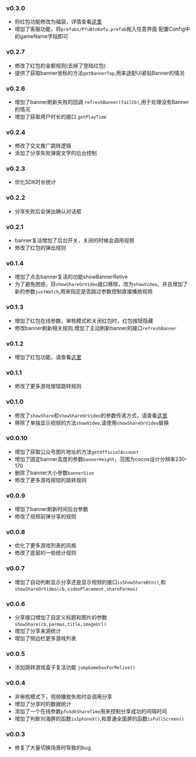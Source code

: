 ### v0.3.0
* 将红包功能修改为福袋，详情查看[这里](https://github.com/LostChrs/PFUSDK/blob/master/Redpacket.md)
* 增加了客服功能，将`prefabs/PfuBtnKefu.prefab`拖入任意界面  配置Config中的gameName字段即可
### v0.2.7
* 修改了红包的金额规则(去掉了登陆红包)
* 提供了获取banner坐标的方法`getBannerTop`,用来适配UI紧贴Banner的情况
### v0.2.6
* 增加了banner刷新失败的回调 `refreshBanner(failCb)`,用于处理没有Banner的情况
* 增加了获取用户时长的接口 `getPlayTime`
### v0.2.4
* 修改了交叉推广跳转逻辑
* 添加了分享失败弹窗文字的后台控制

### v0.2.3
* 优化SDK时长统计

### v0.2.2
* 分享失败后会弹出确认对话框

### v0.2.1
* banner复活增加了后台开关，关闭的时候会调用视频
* 修改了红包的弹出规则

### v0.1.4
* 增加了点击banner复活的功能showBannerRelive
* 为了避免困惑，将`showShareOrVideo`接口移除，改为`showVideo`。并且增加了新的参数`justWatch`,用来指定是否跳过参数控制直接播放视频
### v0.1.3
* 增加了红包在线参数，审核模式和关闭红包时，红包按钮隐藏
* 修改banner刷新相关规则,增加了主动刷新banner的接口`refreshBanner`
### v0.1.2
* 增加了红包功能，请查看[这里](https://github.com/LostChrs/PFUSDK/blob/master/Redpacket.md)
### v0.1.1
* 修改了更多游戏按钮跳转规则
### v0.1.0
* 修改了`showShare`和`showShareOrVideo`的参数传递方式，请查看[这里](https://github.com/LostChrs/PFUSDK/blob/master/README.md#showShare)
* 移除了单独显示视频的方法`showVideo`,请使用`showShareOrVideo`替换
### v0.0.10
* 增加了获取公众号图片地址的方法`getOfficialAccount`
* 增加了固定banner高度的参数`bannerHeight`，范围为cocos设计分辨率230-170
* 删除了banner大小参数`bannerSize` 
* 修改了更多游戏按钮的跳转规则
### v0.0.9
* 增加了banner刷新时间后台参数
* 修改了视频前弹分享的规则

### v0.0.8
* 优化了更多游戏列表的风格
* 修改了底层的一些统计规则

### v0.0.7
* 增加了自动判断显示分享还是显示视频的接口`isShowShareBtn()`,和`showShareOrVideo(cb,videoPlacement,shareParmas)`

### v0.0.6
* 分享接口增加了自定义标题和图片的参数 `showShare(cb,parmas,title,imageUrl)`
* 增加了分享来源统计
* 增加了侧边栏更多游戏列表

### v0.0.5
* 添加跳转游戏盒子复活功能 `jumpGameboxForRelive()`
### v0.0.4
* 非审核模式下，视频播放失败时会调用分享
* 增加了分享时的数据统计
* 添加了一个在线参数`pfuSdkShareTime`用来控制分享成功的间隔时间
* 增加了判断刘海屏的函数`isIphoneX()`,和普通全面屏的函数`isFullScreen()`

### v0.0.3
* 修复了大量切换场景时导致的bug